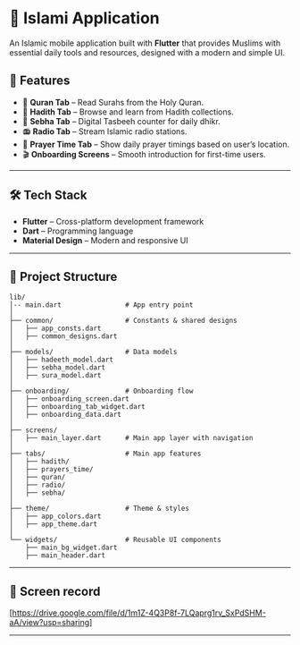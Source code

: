 # 📱 Islami Application

An Islamic mobile application built with **Flutter** that provides Muslims with essential daily tools and resources, designed with a modern and simple UI.

## 🚀 Features

* 📖 **Quran Tab** – Read Surahs from the Holy Quran.
* 📜 **Hadith Tab** – Browse and learn from Hadith collections.
* 🔵 **Sebha Tab** – Digital Tasbeeh counter for daily dhikr.
* 📻 **Radio Tab** – Stream Islamic radio stations.
* 🕌 **Prayer Time Tab** – Show daily prayer timings based on user’s location.
* 🎬 **Onboarding Screens** – Smooth introduction for first-time users.

---

## 🛠️ Tech Stack

* **Flutter** – Cross-platform development framework
* **Dart** – Programming language
* **Material Design** – Modern and responsive UI

---

## 📂 Project Structure

```
lib/
│-- main.dart                # App entry point
│
├── common/                  # Constants & shared designs
│   ├── app_consts.dart
│   ├── common_designs.dart
│
├── models/                  # Data models
│   ├── hadeeth_model.dart
│   ├── sebha_model.dart
│   ├── sura_model.dart
│
├── onboarding/              # Onboarding flow
│   ├── onboarding_screen.dart
│   ├── onboarding_tab_widget.dart
│   ├── onboarding_data.dart
│
├── screens/                 
│   ├── main_layer.dart      # Main app layer with navigation
│
├── tabs/                    # Main app features
│   ├── hadith/              
│   ├── prayers_time/
│   ├── quran/
│   ├── radio/
│   ├── sebha/
│
├── theme/                   # Theme & styles
│   ├── app_colors.dart
│   ├── app_theme.dart
│
└── widgets/                 # Reusable UI components
    ├── main_bg_widget.dart
    ├── main_header.dart
```

---

## 📸 Screen record

[https://drive.google.com/file/d/1m1Z-4Q3P8f-7LQaprg1rv_SxPdSHM-aA/view?usp=sharing]

---
